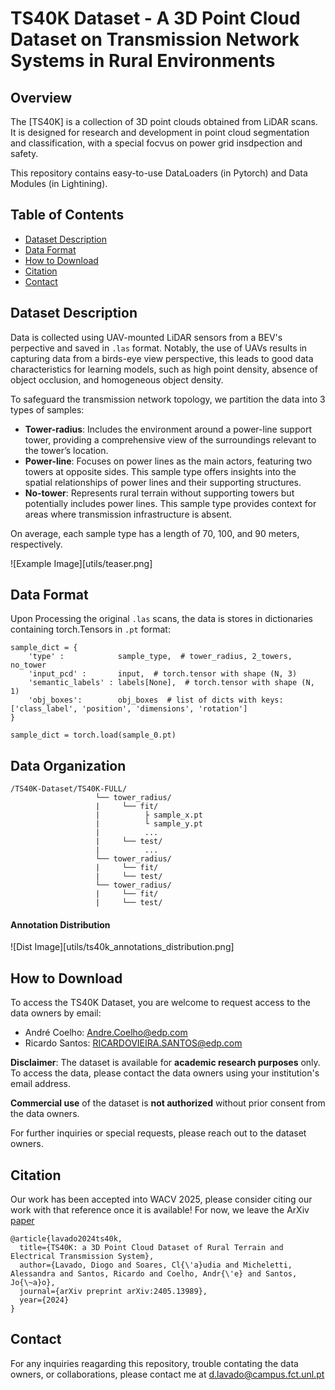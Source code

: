 # TS40K Dataset - A 3D Point Cloud Dataset on Transmission Network Systems in Rural Environments

## Overview

The [TS40K] is a collection of 3D point clouds obtained from LiDAR scans. It is designed for research and development in point cloud segmentation and classification, with a special focvus on power grid insdpection and safety.

This repository contains easy-to-use DataLoaders (in Pytorch) and Data Modules (in Lightining).

## Table of Contents
- [Dataset Description](#dataset-description)
- [Data Format](#data-format)
- [How to Download](#how-to-download)
- [Citation](#citation)
- [Contact](#contact)

## Dataset Description
Data is collected using UAV-mounted LiDAR sensors from a BEV's perpective and saved in `.las` format. 
Notably, the use of UAVs results in capturing data from a birds-eye view perspective, this leads to good data characteristics for learning models, such as high point density, absence of object occlusion, and homogeneous object density.

To safeguard the transmission network topology, we partition the data into 3 types of samples:

- **Tower-radius**: Includes the environment around a power-line support tower, providing a comprehensive view of the surroundings relevant to the tower’s location.
- **Power-line**: Focuses on power lines as the main actors, featuring two towers at opposite sides. This sample type offers insights into the spatial relationships of power lines and their supporting structures.
- **No-tower**: Represents rural terrain without supporting towers but potentially includes power lines. This sample type provides context for areas where transmission infrastructure is absent.

On average, each sample type has a length of 70, 100, and 90 meters, respectively.

![Example Image][utils/teaser.png]


## Data Format
Upon Processing the original `.las` scans, the data is stores in dictionaries containing torch.Tensors in `.pt` format:

```
sample_dict = {
    'type' :            sample_type,  # tower_radius, 2_towers, no_tower
    'input_pcd' :       input,  # torch.tensor with shape (N, 3)
    'semantic_labels' : labels[None],  # torch.tensor with shape (N, 1)
    'obj_boxes':        obj_boxes  # list of dicts with keys: ['class_label', 'position', 'dimensions', 'rotation']
}

sample_dict = torch.load(sample_0.pt)
```


## Data Organization
```
/TS40K-Dataset/TS40K-FULL/
                   └── tower_radius/
                   |     └── fit/
                   |          ├ sample_x.pt
                   |          └ sample_y.pt
                   |          ...
                   |     └── test/
                   |          ...                    
                   └── tower_radius/
                   |     └── fit/
                   |     └── test/
                   └── tower_radius/
                   |     └── fit/
                   |     └── test/
```

#### Annotation Distribution
![Dist Image][utils/ts40k_annotations_distribution.png]

## How to Download
To access the TS40K Dataset, you are welcome to request access to the data owners by email:
- André Coelho:   Andre.Coelho@edp.com
- Ricardo Santos: RICARDOVIEIRA.SANTOS@edp.com

**Disclaimer**:
The dataset is available for **academic research purposes** only. To access the data, please contact the data owners using your institution's email address.

**Commercial use** of the dataset is **not authorized** without prior consent from the data owners.

For further inquiries or special requests, please reach out to the dataset owners.

## Citation

Our work has been accepted into WACV 2025, please consider citing our work with that reference once it is available!
For now, we leave the ArXiv [paper](https://arxiv.org/abs/2405.13989)

```
@article{lavado2024ts40k,
  title={TS40K: a 3D Point Cloud Dataset of Rural Terrain and Electrical Transmission System},
  author={Lavado, Diogo and Soares, Cl{\'a}udia and Micheletti, Alessandra and Santos, Ricardo and Coelho, Andr{\'e} and Santos, Jo{\~a}o},
  journal={arXiv preprint arXiv:2405.13989},
  year={2024}
}
```

## Contact

For any inquiries reagarding this repository, trouble contating the data owners, or collaborations, please contact me at [d.lavado@campus.fct.unl.pt](mailto:d.lavado@campus.fct.unl.pt)

